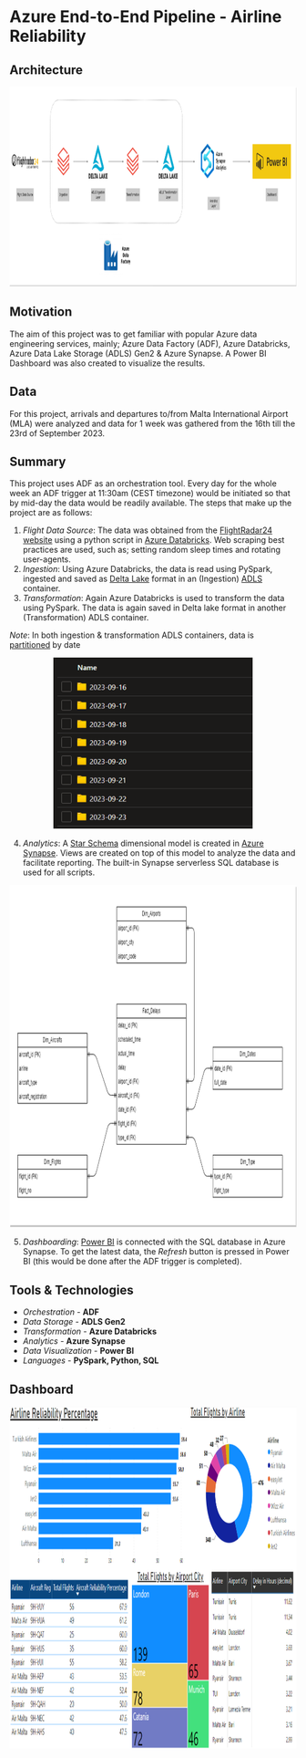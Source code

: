 # **Azure End-to-End Pipeline - Airline Reliability**

## **Architecture** 

<p align="center">
  <img width="1000" height="350" src="images/project_architecture.png">
</p>

## **Motivation** 

The aim of this project was to get familiar with popular Azure data engineering services, mainly; Azure Data Factory (ADF), Azure Databricks, Azure Data Lake Storage (ADLS) Gen2 & Azure Synapse.
A Power BI Dashboard was also created to visualize the results.

## **Data**

For this project, arrivals and departures to/from Malta International Airport (MLA) were analyzed and data for 1 week was gathered from the 16th till the 23rd of September 2023. 

## **Summary**

This project uses ADF as an orchestration tool. Every day for the whole week an ADF trigger at 11:30am (CEST timezone) would be initiated so that by mid-day the data would be readily available. The steps that make up the project are as follows:

1. *Flight Data Source*: The data was obtained from the [FlightRadar24 website](https://www.flightradar24.com/data/airports/mla) using a python script in [Azure Databricks](https://azure.microsoft.com/en-us/products/databricks). Web scraping best practices are used, such as; setting random sleep times and rotating user-agents.
2. *Ingestion*: Using Azure Databricks, the data is read using PySpark, ingested and saved as [Delta Lake](https://delta.io/) format in an (Ingestion) [ADLS](https://azure.microsoft.com/en-us/products/storage/data-lake-storage) container.
3. *Transformation*: Again Azure Databricks is used to transform the data using PySpark. The data is again saved in Delta lake format in another (Transformation) ADLS container. 

*Note*: In both ingestion & transformation ADLS containers, data is [partitioned](https://learn.microsoft.com/en-us/azure/architecture/best-practices/data-partitioning) by date
<p align="center">
  <img width="350" height="300" src="images/partitioning.png">
</p>

4. *Analytics*: A [Star Schema](https://www.databricks.com/glossary/star-schema) dimensional model is created in [Azure Synapse](https://azure.microsoft.com/en-us/products/synapse-analytics). Views are created on top of this model to analyze the data and facilitate reporting. The built-in Synapse serverless SQL database is used for all scripts.

<p align="center">
  <img width="1500" height="600" src="images/dimensional_model.png">
</p>

5. *Dashboarding*: [Power BI](https://powerbi.microsoft.com/en-us/) is connected with the SQL database in Azure Synapse. To get the latest data, the _Refresh_ button is pressed in Power BI (this would be done after the ADF trigger is completed).

## **Tools & Technologies**

* *Orchestration* - **ADF**
* *Data Storage* - **ADLS Gen2**
* *Transformation* - **Azure Databricks**
* *Analytics* - **Azure Synapse**
* *Data Visualization* - **Power BI**
* *Languages* - **PySpark, Python, SQL**

## **Dashboard**

<p align="center">
  <img width="1500" height="600" src="images/Dashboard.png">
</p>